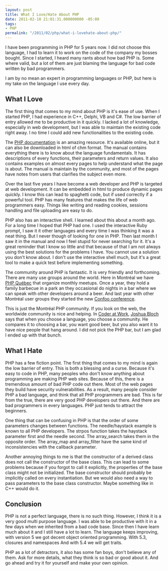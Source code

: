 ```yaml
---
layout: post
title: What I Love/Hate About PHP
date: 2011-02-10 21:01:31.000000000 -05:00
tags:
- PHP
permalink: "/2011/02/php/what-i-lovehate-about-php/"
---
```

I have been programming in PHP for 5 years now. I did not choose this language, I had to learn it to work on the code of the company my bosses bought. Since I started, I heard many rants about how bad PHP is. Some where valid, but a lot of them are just blaming the language for bad code written by bad programmers.

I am by no mean an expert in programming languages or PHP, but here is my take on the language I use every day.

## What I Love

The first thing that comes to my mind about PHP is it's ease of use. When I started PHP, I had experience in C++, Delphi, VB and C#. The low barrier of entry allowed me to be productive in it quickly. I lacked a lot of knowledge, especially in web development, but I was able to maintain the existing code right away. I no time I could add new functionalities to the existing code.

The [PHP documentation](http://www.php.net/manual/en/ "PHP Manual") is an amazing resource. It's available online, but it can also be downloaded in html of chm format. The manual contains everything there is to know about the language fundamentals. It has descriptions of every functions, their parameters and return values. It also contains examples on almost every pages to help understand what the page is about. The manual is maintain by the community, and most of the pages have notes from users that clarifies the subject even more.

Over the last five years I have become a web developer and PHP is targeted at web development. It can be embedded in html to produce dynamic pages quickly. I know this can lead to spaghetti code, but if used correctly if a powerful tool. PHP has many features that makes the life of web programmers easy. Things like writing and reading cookies, sessions handling and file uploading are easy to do.

PHP also has an interactive shell. I learned about this about a month ago. For a long time I hoped that PHP had one. I used the interactive Ruby prompt, I saw it it other languages and every time I was thinking it was a neat thing. But I never though of looking for one in PHP. Then last month I saw it in the manual and now I feel stupid for never searching for it. It's a great reminder that I know so little and that because of that I am not always using the best solutions for the problems I have. You cannot use a solution you don't know about. I don't use the interactive shell much, but it's a great tool to make a quick test before implementing something.

The community around PHP is fantastic. It is very friendly and forthcoming. There are many use groups around the world. Here in Montréal we have [PHP Québec](http://www.phpquebec.org/ "PHP Québec") that organize monthly meetups. Once a year, they hold a family barbecue in a park an they occasional do nights in a bar where we can speak with other developers around a beer. And last year with other Montréal user groups they started the new [Confoo conference](http://confoo.ca/en "Confoo").

This is just the Montréal PHP community. If you look on the web, the worldwide community is nice and helping. In [Coder at Work](http://codersatwork.com/ "Coders at Work"), [Joshua Bloch](http://twitter.com/#!/joshbloch "Joshua Bloch") says that when you choose a language, you choose a community. He compares it to choosing a bar, you want good beer, but you also want it to have nice people that hang around. I did not pick the PHP bar, but I am glad I ended up with that bunch.

## What I Hate

PHP has a few fiction point. The first thing that comes to my mind is again the low barrier of entry. This is both a blessing and a curse. Because it's easy to code in PHP, many peoples who don't know anything about programming are making PHP web sites. Because of this, there is a tremendous amount of bad PHP code out there. Most of the web pages they build have security vulnerabilities. As a result, many people consider PHP a bad language, and think that all PHP programmers are bad. This is far from the true, there are very good PHP developers out there. And there are bad programmers in every languages. PHP just tends to attract the beginners.

One thing that can be confusing in PHP is that the order of some parameters changes between functions. The needle/haystack example is known to all PHP developers. The strpos function takes the haystack parameter first and the needle second. The array\_search takes them in the opposite order. The array\_map and array\_filter have the same kind of inconsistencies with the callback parameter.

Another annoying things to me is that the constructor of a derived class does not call the constructor of the base class. This can lead to some problems because if you forgot to call it explicitly, the properties of the base class might not be initialized. The base constructor should probably be implicitly called on every instantiation. But we would also need a way to pass parameters to the base class constructor. Maybe something like in C++ would do it.

## Conclusion

PHP is not a perfect language, there is no such thing. However, I think it is a very good multi purpose language. I was able to be productive with it in a few days when we inherited from a bad code base. Since then I have learn much about it and I still have a lot to learn. The language keeps improving, with version 5 we got decent object oriented programming. With 5.3, closures and namespaces And with 5.4 we will get traits.

PHP as a lot of detractors, it also has some fan boys, don't believe any of them. Ask for more details, what they think is so bad or good about it. And go ahead and try it for yourself and make your own opinion.

